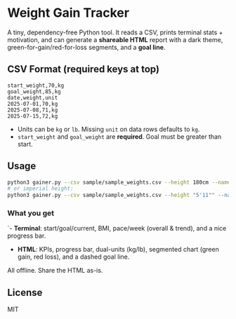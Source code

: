 # Weight Gain Tracker

A tiny, dependency-free Python tool. It reads a CSV, prints terminal stats + motivation, and can generate a **shareable HTML** report with a dark theme, green-for-gain/red-for-loss segments, and a **goal line**.

## CSV Format (required keys at top)

```csv
start_weight,70,kg
goal_weight,85,kg
date,weight,unit
2025-07-01,70,kg
2025-07-08,71,kg
2025-07-15,72,kg
```

- Units can be `kg` or `lb`. Missing `unit` on data rows defaults to `kg`.
- `start_weight` and `goal_weight` are **required**. Goal must be greater than start.

## Usage

```bash
python3 gainer.py --csv sample/sample_weights.csv --height 180cm --name "Bob" --out report.html
# or imperial height:
python3 gainer.py --csv sample/sample_weights.csv --height "5'11"" --name "Bob" --out report.html
```

### What you get

`- **Terminal**: start/goal/current, BMI, pace/week (overall & trend), and a nice progress bar.
- **HTML**: KPIs, progress bar, dual-units (kg/lb), segmented chart (green gain, red loss), and a dashed goal line.

All offline. Share the HTML as-is.

## License

MIT
